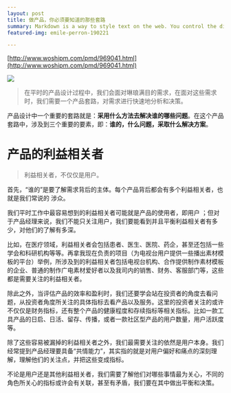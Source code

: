 ```yaml
---
layout: post
title: 做产品，你必须要知道的那些套路
summary: Markdown is a way to style text on the web. You control the display of the document; formating words as bold or italic, adding images, and creating lists are just a few of the things we can do with Markdown. Mostly, Markdown is just regular text with a few non-alphabetic characters thrown in.
featured-img: emile-perron-190221

---
```

[http://www.woshipm.com/pmd/969041.html](http://www.woshipm.com/pmd/969041.html)

![](https://i.imgur.com/NFzU2Vx.jpg)

> 在平时的产品设计过程中，我们会面对琳琅满目的需求，在面对这些需求时，我们需要一个产品套路，对需求进行快速地分析和决策。

产品设计中一个重要的套路就是：**采用什么方法去解决谁的哪些问题**。在这个产品套路中，涉及到三个重要的要素，即：**谁的，什么问题，采取什么解决方案**。
# 产品的利益相关者 #

> 利益相关者，不仅仅是用户。

首先，“谁的”是要了解需求背后的主体。每个产品背后都会有多个利益相关者，也就是我们常说的 涉众。

我们平时工作中最容易想到的利益相关者可能就是产品的使用者，即用户 ；但对于产品经理来说，我们不能只关注用户，我们要能看到并且平衡利益相关者有多少，对他们的了解有多深。

比如，在医疗领域，利益相关者会包括患者、医生、医院、药企，甚至还包括一些学会和科研机构等等。再拿我现在负责的项目（为电视台用户提供一些播出素材模板的平台）举例，所涉及到的利益相关者包括电视台机构、合作提供制作素材模板的企业、普通的制作广电素材爱好者以及我司内的销售、财务、客服部门等，这些都是需要关注的利益相关者。

除此之外，当评估产品的效率和盈利时，我们还要学会站在投资者的角度去看问题，从投资者角度所关注的具体指标去看产品以及服务。这里的投资者关注的或许不仅仅是财务指标，还有整个产品的健康程度和存续指标等相关指标。比如一款工具产品的日启、日活、留存、传播，或者一款社区型产品的用户数量，用户活跃度等。

除了这些容易被漏掉的利益相关者之外，我们最需要关注的依然是用户本身。我们经常提到产品经理要具备“共情能力”，其实指的就是对用户偏好和痛点的深刻理解，理解他们的关注点，并把这些变成指标。

不论是用户还是其他利益相关者，我们需要了解他们对哪些事情最为关心，不同的角色所关心的指标或许会有关联，甚至有矛盾，我们要在其中做出平衡和决策。